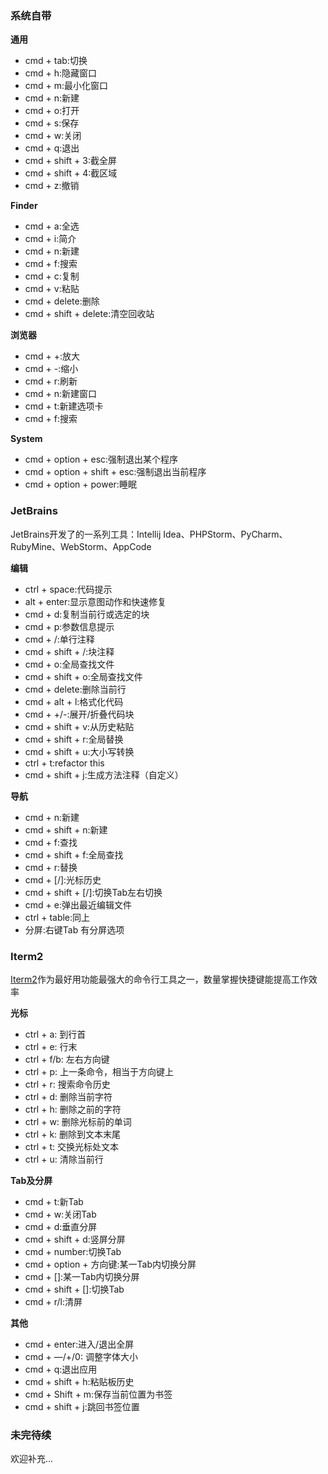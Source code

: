 ### 系统自带

**通用**
- cmd + tab:切换
- cmd + h:隐藏窗口
- cmd + m:最小化窗口
- cmd + n:新建
- cmd + o:打开
- cmd + s:保存
- cmd + w:关闭
- cmd + q:退出
- cmd + shift + 3:截全屏
- cmd + shift + 4:截区域
- cmd + z:撤销

**Finder**
- cmd + a:全选
- cmd + i:简介
- cmd + n:新建
- cmd + f:搜索
- cmd + c:复制
- cmd + v:粘贴
- cmd + delete:删除
- cmd + shift + delete:清空回收站

**浏览器**
- cmd + +:放大
- cmd + -:缩小
- cmd + r:刷新
- cmd + n:新建窗口
- cmd + t:新建选项卡
- cmd + f:搜索

**System**
- cmd + option + esc:强制退出某个程序
- cmd + option + shift + esc:强制退出当前程序
- cmd + option + power:睡眠

### JetBrains
JetBrains开发了的一系列工具：Intellij Idea、PHPStorm、PyCharm、RubyMine、WebStorm、AppCode

**编辑**
- ctrl + space:代码提示
- alt + enter:显示意图动作和快速修复
- cmd + d:复制当前行或选定的块
- cmd + p:参数信息提示
- cmd + /:单行注释
- cmd + shift + /:块注释
- cmd + o:全局查找文件
- cmd + shift + o:全局查找文件
- cmd + delete:删除当前行
- cmd + alt + l:格式化代码
- cmd + +/-:展开/折叠代码块
- cmd + shift + v:从历史粘贴
- cmd + shift + r:全局替换
- cmd + shift + u:大小写转换
- ctrl + t:refactor this
- cmd + shift + j:生成方法注释（自定义）

**导航**
- cmd + n:新建
- cmd + shift + n:新建
- cmd + f:查找
- cmd + shift + f:全局查找
- cmd + r:替换
- cmd + [/]:光标历史
- cmd + shift + [/]:切换Tab左右切换
- cmd + e:弹出最近编辑文件
- ctrl + table:同上
- 分屏:右键Tab 有分屏选项

### Iterm2

[Iterm2](http://www.iterm2.com/)作为最好用功能最强大的命令行工具之一，数量掌握快捷键能提高工作效率

**光标**
- ctrl + a: 到行首
- ctrl + e: 行末
- ctrl + f/b: 左右方向键
- ctrl + p: 上一条命令，相当于方向键上
- ctrl + r: 搜索命令历史
- ctrl + d: 删除当前字符
- ctrl + h: 删除之前的字符
- ctrl + w: 删除光标前的单词
- ctrl + k: 删除到文本末尾
- ctrl + t: 交换光标处文本
- ctrl + u: 清除当前行

**Tab及分屏**
- cmd + t:新Tab
- cmd + w:关闭Tab
- cmd + d:垂直分屏
- cmd + shift + d:竖屏分屏
- cmd + number:切换Tab
- cmd + option + 方向键:某一Tab内切换分屏 
- cmd + []:某一Tab内切换分屏
- cmd + shift + []:切换Tab
- cmd + r/l:清屏

**其他**
- cmd + enter:进入/退出全屏
- cmd + —/+/0: 调整字体大小
- cmd + q:退出应用
- cmd + shift + h:粘贴板历史
- cmd + Shift + m:保存当前位置为书签
- cmd + shift + j:跳回书签位置

### 未完待续
欢迎补充...